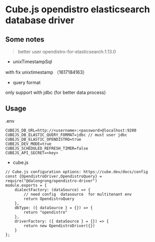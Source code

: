 # Cube.js opendistro elasticsearch database driver

## Some notes

>  better user opendistro-for-elasticsearch:1.13.0

* unixTimestampSql 

with fix unixtimestamp （1617184163）

* query format

only support with jdbc (for better data process)

## Usage

.env

```code
CUBEJS_DB_URL=http://<username>:<password>@localhost:9200
CUBEJS_DB_ELASTIC_QUERY_FORMAT=jdbc // must user jdbc 
CUBEJS_DB_ELASTIC_OPENDISTRO=true
CUBEJS_DEV_MODE=true
CUBEJS_SCHEDULED_REFRESH_TIMER=false
CUBEJS_API_SECRET=<key>
```

* cube.js

```code
// Cube.js configuration options: https://cube.dev/docs/config
const {OpendistroDriver,OpendistroQuery} = require("@dalongrong/opendistro-driver")
module.exports = {
    dialectFactory: (dataSource) => {
        // need config  datasource  for multitenant env
        return OpendistroQuery
    },
    dbType: ({ dataSource } = {}) => {
        return "opendistro"
    },
    driverFactory: ({ dataSource } = {}) => {
        return new OpendistroDriver({})
    }
};

```


